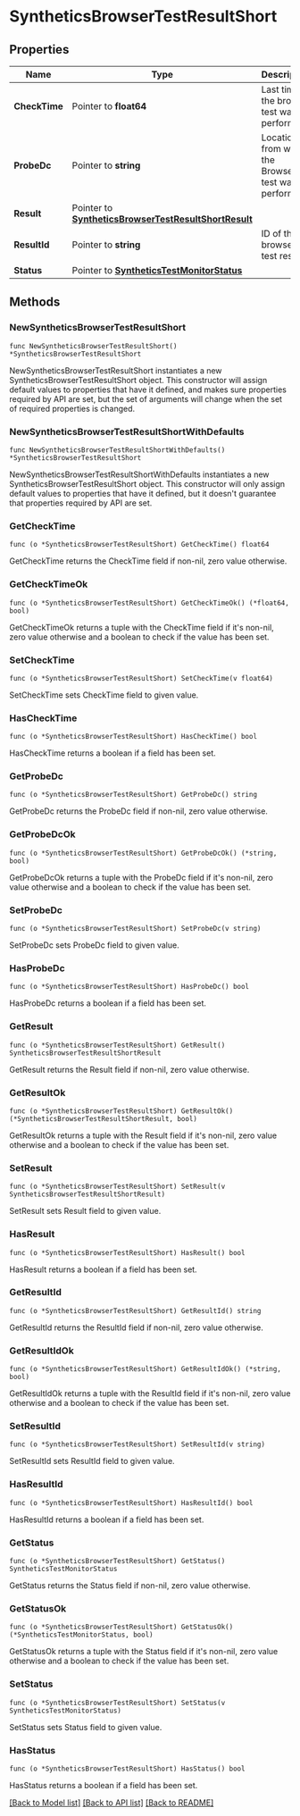 # SyntheticsBrowserTestResultShort

## Properties

Name | Type | Description | Notes
---- | ---- | ----------- | ------
**CheckTime** | Pointer to **float64** | Last time the browser test was performed. | [optional] 
**ProbeDc** | Pointer to **string** | Location from which the Browser test was performed. | [optional] 
**Result** | Pointer to [**SyntheticsBrowserTestResultShortResult**](SyntheticsBrowserTestResultShortResult.md) |  | [optional] 
**ResultId** | Pointer to **string** | ID of the browser test result. | [optional] 
**Status** | Pointer to [**SyntheticsTestMonitorStatus**](SyntheticsTestMonitorStatus.md) |  | [optional] 

## Methods

### NewSyntheticsBrowserTestResultShort

`func NewSyntheticsBrowserTestResultShort() *SyntheticsBrowserTestResultShort`

NewSyntheticsBrowserTestResultShort instantiates a new SyntheticsBrowserTestResultShort object.
This constructor will assign default values to properties that have it defined,
and makes sure properties required by API are set, but the set of arguments
will change when the set of required properties is changed.

### NewSyntheticsBrowserTestResultShortWithDefaults

`func NewSyntheticsBrowserTestResultShortWithDefaults() *SyntheticsBrowserTestResultShort`

NewSyntheticsBrowserTestResultShortWithDefaults instantiates a new SyntheticsBrowserTestResultShort object.
This constructor will only assign default values to properties that have it defined,
but it doesn't guarantee that properties required by API are set.

### GetCheckTime

`func (o *SyntheticsBrowserTestResultShort) GetCheckTime() float64`

GetCheckTime returns the CheckTime field if non-nil, zero value otherwise.

### GetCheckTimeOk

`func (o *SyntheticsBrowserTestResultShort) GetCheckTimeOk() (*float64, bool)`

GetCheckTimeOk returns a tuple with the CheckTime field if it's non-nil, zero value otherwise
and a boolean to check if the value has been set.

### SetCheckTime

`func (o *SyntheticsBrowserTestResultShort) SetCheckTime(v float64)`

SetCheckTime sets CheckTime field to given value.

### HasCheckTime

`func (o *SyntheticsBrowserTestResultShort) HasCheckTime() bool`

HasCheckTime returns a boolean if a field has been set.

### GetProbeDc

`func (o *SyntheticsBrowserTestResultShort) GetProbeDc() string`

GetProbeDc returns the ProbeDc field if non-nil, zero value otherwise.

### GetProbeDcOk

`func (o *SyntheticsBrowserTestResultShort) GetProbeDcOk() (*string, bool)`

GetProbeDcOk returns a tuple with the ProbeDc field if it's non-nil, zero value otherwise
and a boolean to check if the value has been set.

### SetProbeDc

`func (o *SyntheticsBrowserTestResultShort) SetProbeDc(v string)`

SetProbeDc sets ProbeDc field to given value.

### HasProbeDc

`func (o *SyntheticsBrowserTestResultShort) HasProbeDc() bool`

HasProbeDc returns a boolean if a field has been set.

### GetResult

`func (o *SyntheticsBrowserTestResultShort) GetResult() SyntheticsBrowserTestResultShortResult`

GetResult returns the Result field if non-nil, zero value otherwise.

### GetResultOk

`func (o *SyntheticsBrowserTestResultShort) GetResultOk() (*SyntheticsBrowserTestResultShortResult, bool)`

GetResultOk returns a tuple with the Result field if it's non-nil, zero value otherwise
and a boolean to check if the value has been set.

### SetResult

`func (o *SyntheticsBrowserTestResultShort) SetResult(v SyntheticsBrowserTestResultShortResult)`

SetResult sets Result field to given value.

### HasResult

`func (o *SyntheticsBrowserTestResultShort) HasResult() bool`

HasResult returns a boolean if a field has been set.

### GetResultId

`func (o *SyntheticsBrowserTestResultShort) GetResultId() string`

GetResultId returns the ResultId field if non-nil, zero value otherwise.

### GetResultIdOk

`func (o *SyntheticsBrowserTestResultShort) GetResultIdOk() (*string, bool)`

GetResultIdOk returns a tuple with the ResultId field if it's non-nil, zero value otherwise
and a boolean to check if the value has been set.

### SetResultId

`func (o *SyntheticsBrowserTestResultShort) SetResultId(v string)`

SetResultId sets ResultId field to given value.

### HasResultId

`func (o *SyntheticsBrowserTestResultShort) HasResultId() bool`

HasResultId returns a boolean if a field has been set.

### GetStatus

`func (o *SyntheticsBrowserTestResultShort) GetStatus() SyntheticsTestMonitorStatus`

GetStatus returns the Status field if non-nil, zero value otherwise.

### GetStatusOk

`func (o *SyntheticsBrowserTestResultShort) GetStatusOk() (*SyntheticsTestMonitorStatus, bool)`

GetStatusOk returns a tuple with the Status field if it's non-nil, zero value otherwise
and a boolean to check if the value has been set.

### SetStatus

`func (o *SyntheticsBrowserTestResultShort) SetStatus(v SyntheticsTestMonitorStatus)`

SetStatus sets Status field to given value.

### HasStatus

`func (o *SyntheticsBrowserTestResultShort) HasStatus() bool`

HasStatus returns a boolean if a field has been set.


[[Back to Model list]](../README.md#documentation-for-models) [[Back to API list]](../README.md#documentation-for-api-endpoints) [[Back to README]](../README.md)


